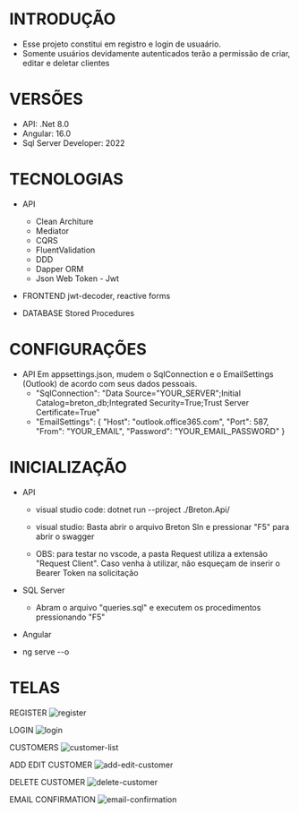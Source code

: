 # INTRODUÇÃO
  - Esse projeto constitui em registro e login de usuaário.
  - Somente usuários devidamente autenticados terão a permissão de criar, editar e deletar clientes

# VERSÕES
  - API: .Net 8.0
  - Angular: 16.0
  - Sql Server Developer: 2022 

# TECNOLOGIAS
  - API
    - Clean Architure
    - Mediator
    - CQRS
    - FluentValidation
    - DDD
    - Dapper ORM
    - Json Web Token - Jwt

  - FRONTEND
    jwt-decoder, reactive forms

  - DATABASE
    Stored Procedures

# CONFIGURAÇÕES

- API
  Em appsettings.json, mudem o SqlConnection e o EmailSettings (Outlook) de acordo com seus dados pessoais.
    - "SqlConnection": "Data Source="YOUR_SERVER";Initial Catalog=breton_db;Integrated Security=True;Trust Server Certificate=True"
    - "EmailSettings": { "Host": "outlook.office365.com", "Port": 587, "From": "YOUR_EMAIL", "Password": "YOUR_EMAIL_PASSWORD" }

# INICIALIZAÇÃO

- API
    - visual studio code: dotnet run --project ./Breton.Api/
    - visual studio: Basta abrir o arquivo Breton Sln e pressionar "F5" para abrir o swagger
 
    - OBS: para testar no vscode, a pasta Request utiliza a extensão "Request Client". Caso venha à utilizar, não esqueçam de inserir o Bearer Token na solicitação
  
- SQL Server
    -  Abram o arquivo "queries.sql" e executem os procedimentos pressionando "F5"

-  Angular
  - ng serve --o    

# TELAS

REGISTER
![register](https://github.com/juliogr4/breton-test/assets/102883494/d9a2df4c-99fb-44ba-8f7a-87f1bc7703f3)

LOGIN
![login](https://github.com/juliogr4/breton-test/assets/102883494/a24063e9-b143-4eb5-8aa0-fab5dd3585c0)

CUSTOMERS
![customer-list](https://github.com/juliogr4/breton-test/assets/102883494/668d1f21-3c06-4764-8a9d-d8fbdf8fdff2)

ADD EDIT CUSTOMER
![add-edit-customer](https://github.com/juliogr4/breton-test/assets/102883494/8c4e481f-9e0a-41b7-b2d9-8e521c0868b9)

DELETE CUSTOMER
![delete-customer](https://github.com/juliogr4/breton-test/assets/102883494/47392b83-38c1-411c-98f6-1eff1a4e4512)

EMAIL CONFIRMATION
![email-confirmation](https://github.com/juliogr4/breton-test/assets/102883494/417d1c4a-b95e-44d4-a2c8-df20ce629356)










